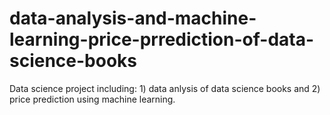 # data-analysis-and-machine-learning-price-prrediction-of-data-science-books
Data science project including: 1) data anlysis of data science books and 2) price prediction using machine learning.

